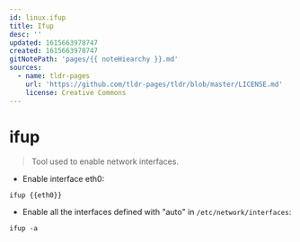 ```yaml
---
id: linux.ifup
title: Ifup
desc: ''
updated: 1615663978747
created: 1615663978747
gitNotePath: 'pages/{{ noteHiearchy }}.md'
sources:
  - name: tldr-pages
    url: 'https://github.com/tldr-pages/tldr/blob/master/LICENSE.md'
    license: Creative Commons
---
```

# ifup

> Tool used to enable network interfaces.

- Enable interface eth0:

`ifup {{eth0}}`

- Enable all the interfaces defined with "auto" in `/etc/network/interfaces`:

`ifup -a`

